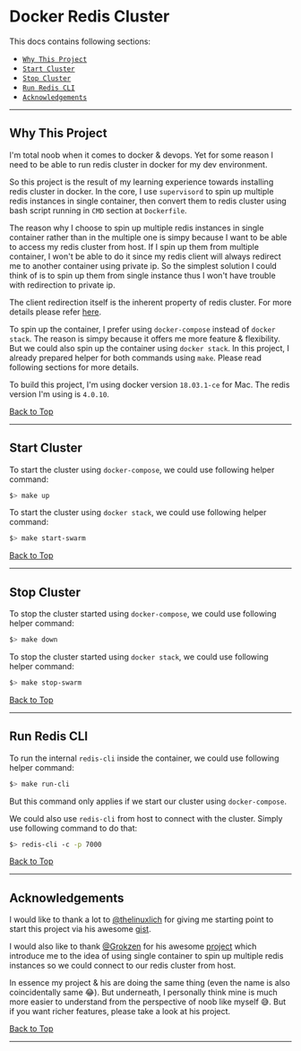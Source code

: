 # Docker Redis Cluster

This docs contains following sections:

- [`Why This Project`](#why-this-project)
- [`Start Cluster`](#start-cluster)
- [`Stop Cluster`](#stop-cluster)
- [`Run Redis CLI`](#run-redis-cli)
- [`Acknowledgements`](#acknowledgements)

---

## Why This Project

I'm total noob when it comes to docker & devops. Yet for some reason I need to be able to run redis cluster in docker for my dev environment.

So this project is the result of my learning experience towards installing redis cluster in docker. In the core, I use `supervisord` to spin up multiple redis instances in single container, then convert them to redis cluster using bash script running in `CMD` section at `Dockerfile`.

The reason why I choose to spin up multiple redis instances in single container rather than in the multiple one is simpy because I want to be able to access my redis cluster from host. If I spin up them from multiple container, I won't be able to do it since my redis client will always redirect me to another container using private ip. So the simplest solution I could think of is to spin up them from single instance thus I won't have trouble with redirection to private ip.

The client redirection itself is the inherent property of redis cluster. For more details please refer [here](https://redis.io/topics/cluster-tutorial#playing-with-the-cluster).

To spin up the container, I prefer using `docker-compose` instead of `docker stack`. The reason is simpy because it offers me more feature & flexibility. But we could also spin up the container using `docker stack`. In this project, I already prepared helper for both commands using `make`. Please read following sections for more details.

To build this project, I'm using docker version `18.03.1-ce` for Mac. The redis version I'm using is `4.0.10`.

[Back to Top](#docker-redis-cluster)

---

## Start Cluster

To start the cluster using `docker-compose`, we could use following helper command:

```bash
$> make up
```

To start the cluster using `docker stack`, we could use following helper command:

```bash
$> make start-swarm
```

[Back to Top](#docker-redis-cluster)

---

## Stop Cluster

To stop the cluster started using `docker-compose`, we could use following helper command:

```bash
$> make down
```

To stop the cluster started using `docker stack`, we could use following helper command:

```bash
$> make stop-swarm
```

[Back to Top](#docker-redis-cluster)

---

## Run Redis CLI

To run the internal `redis-cli` inside the container, we could use following helper command:

```bash
$> make run-cli
```

But this command only applies if we start our cluster using `docker-compose`.

We could also use `redis-cli` from host to connect with the cluster. Simply use following command to do that:

```bash
$> redis-cli -c -p 7000
```

[Back to Top](#docker-redis-cluster)

---

## Acknowledgements

I would like to thank a lot to [@thelinuxlich](https://github.com/thelinuxlich) for giving me starting point to start this project via his awesome [gist](https://gist.github.com/thelinuxlich/97779d91fb829beca381474f226ab388).

I would also like to thank [@Grokzen](https://github.com/Grokzen) for his awesome [project](https://github.com/Grokzen/docker-redis-cluster) which introduce me to the idea of using single container to spin up multiple redis instances so we could connect to our redis cluster from host.

In essence my project & his are doing the same thing (even the name is also coincidentally same 😂). But underneath, I personally think mine is much more easier to understand from the perspective of noob like myself 😅. But if you want richer features, please take a look at his project.

[Back to Top](#docker-redis-cluster)

---